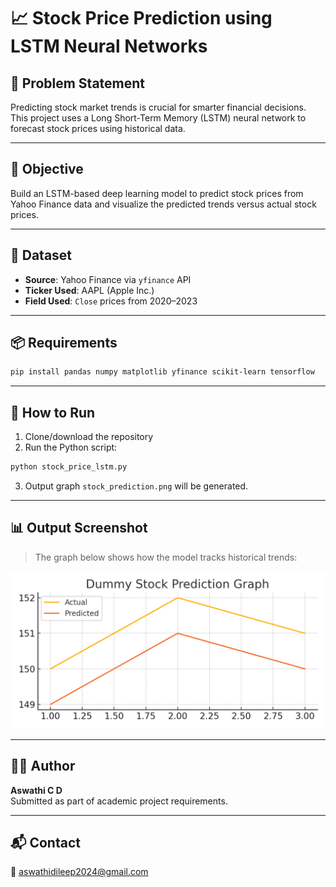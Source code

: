 # 📈 Stock Price Prediction using LSTM Neural Networks

## 🧠 Problem Statement
Predicting stock market trends is crucial for smarter financial decisions. This project uses a Long Short-Term Memory (LSTM) neural network to forecast stock prices using historical data.

---

## 🎯 Objective
Build an LSTM-based deep learning model to predict stock prices from Yahoo Finance data and visualize the predicted trends versus actual stock prices.

---

## 📁 Dataset
- **Source**: Yahoo Finance via `yfinance` API  
- **Ticker Used**: AAPL (Apple Inc.)  
- **Field Used**: `Close` prices from 2020–2023  

---

## 📦 Requirements

```bash
pip install pandas numpy matplotlib yfinance scikit-learn tensorflow
```

---

## 🚀 How to Run

1. Clone/download the repository  
2. Run the Python script:

```bash
python stock_price_lstm.py
```

3. Output graph `stock_prediction.png` will be generated.

---

## 📊 Output Screenshot

> The graph below shows how the model tracks historical trends:

![Stock Prediction](stock_prediction.png)

---

## 👩‍💻 Author
**Aswathi C D**  
Submitted as part of academic project requirements.

---

## 📬 Contact  
📧 aswathidileep2024@gmail.com